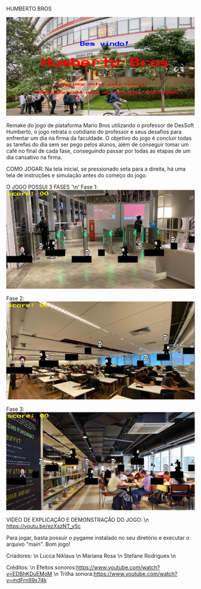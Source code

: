 HUMBERTO BROS

![alt text](image.png)

Remake do jogo de plataforma Mario Bros utilizando o professor de DesSoft Humberto, o jogo retrata o cotidiano do professor e seus desafios para enfrentar um dia na firma da faculdade.
O objetivo do jogo é concluir todas as tarefas do dia sem ser pego pelos alunos, além de conseguir tomar um café no final de cada fase, conseguindo passar por todas as etapas de um dia cansativo na firma.

COMO JOGAR:
Na tela inicial, se pressionado seta para a direita, há uma tela de instruções e simulação antes do começo do jogo.

O JOGO POSSUI 3 FASES '\n'
Fase 1:
![alt text](image-1.png)

Fase 2:
![alt text](image-2.png)

Fase 3:
![alt text](image-3.png)

VIDEO DE EXPLICAÇÃO E DEMONSTRAÇÃO DO JOGO: \n
https://youtu.be/ezXszNT_y5c

Para jogar, basta possuir o pygame instalado no seu diretório e executar o arquivo "main". Bom jogo!


Criadores: \n
Lucca Niklaus \n
Mariana Rosa \n
Stefane Rodrigues \n


Créditos: \n
Efeitos sonoros:https://www.youtube.com/watch?v=EDBhKDuEMoM \n
Trilha sonora:https://www.youtube.com/watch?v=mdFrn89x74k
